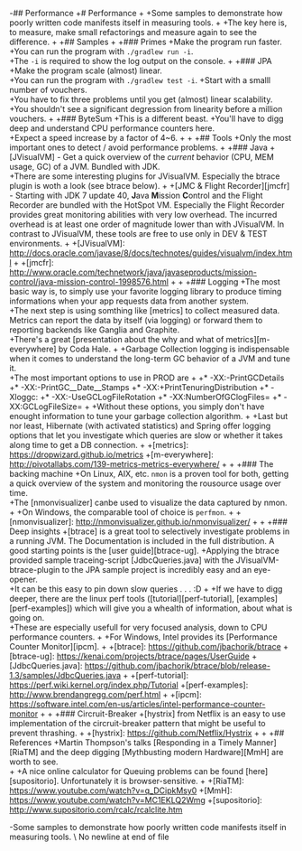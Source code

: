-## Performance
+# Performance
+
+Some samples to demonstrate how poorly written code manifests itself in measuring tools.
+
+The key here is, to measure, make small refactorings and measure again to see the difference.
+
+## Samples
+
+### Primes
+Make the program run faster.  
+You can run the program with `./gradlew run -i`.  
+The `-i` is required to show the log output on the console. 
+
+### JPA
+Make the program scale (almost) linear.  
+You can run the program with `./gradlew test -i`.
+Start with a smalll number of vouchers.  
+You have to fix three problems until you get (almost) linear scalability.  
+You shouldn't see a significant degression from linearity before a million vouchers.
+
+### ByteSum
+This is a different beast.
+You'll have to digg deep and understand CPU performance counters here.  
+Expect a speed increase by a factor of 4~6.
+
+
+## Tools
+Only the most important ones to detect / avoid performance problems.
+
+### Java
+[JVisualVM] - Get a quick overview of the *current* behavior (CPU, MEM usage, GC) of a JVM. Bundled with JDK.  
+There are some interesting plugins for JVisualVM. Especially the btrace plugin is woth a look (see btrace below).
+
+[JMC & Flight Recorder][jmcfr] - Starting with JDK 7 update 40, **J**ava **M**ission **C**ontrol and the Flight Recorder are bundled with the HotSpot VM. Especially the Flight Recorder provides great monitoring abilities with very low overhead. The incurred overhead is at least one order of magnitude lower than with JVisualVM. In contrast to JVisualVM, these tools are free to use only in DEV & TEST environments.
+
+[JVisualVM]: http://docs.oracle.com/javase/8/docs/technotes/guides/visualvm/index.html
+
+[jmcfr]: http://www.oracle.com/technetwork/java/javaseproducts/mission-control/java-mission-control-1998576.html
+
+
+### Logging
+The most basic way is, to simply use your favorite logging library to produce timing informations when your app requests data from another system.  
+The next step is using somthing like [metrics] to collect measured data. Metrics can report the data by itself (via logging) or forward them to reporting backends like Ganglia and Graphite.  
+There's a great [presentation about the why and what of metrics][m-everywhere] by Coda Hale.
+
+Garbage Collection logging is indispensable when it comes to understand the long-term GC behavior of a JVM and tune it.  
+The most important options to use in PROD are 
+
+* -XX:-PrintGCDetails
+* -XX:-PrintGC__Date__Stamps
+* -XX:+PrintTenuringDistribution
+* -Xloggc:<filename>
+* -XX:-UseGCLogFileRotation
+* -XX:NumberOfGClogFiles=<num>
+* -XX:GCLogFileSize=<size>
+
+Without these options, you simply don't have enought information to tune your garbage collection algorithm.
+
+Last but nor least, Hibernate (with activated statistics) and Spring offer logging options that let you investigate which queries are slow or whether it takes along time to get a DB connection.
+
+[metrics]: https://dropwizard.github.io/metrics
+[m-everywhere]: http://pivotallabs.com/139-metrics-metrics-everywhere/
+
+
+### The backing machine
+On Linux, AIX, etc. `nmon` is a proven tool for both, getting a quick overview of the system and monitoring the rousource usage over time.  
+The [nmonvisualizer] canbe used to visualize the data captured by nmon.
+
+On Windows, the comparable tool of choice is `perfmon`. 
+
+[nmonvisualizer]: http://nmonvisualizer.github.io/nmonvisualizer/ 
+
+
+### Deep insights
+[btrace] is a great tool to selectively investigate problems in a running JVM. The Documentation is included in the full distribution. A good starting points is the [user guide][btrace-ug].
+Applying the btrace provided sample traceing-script [JdbcQueries.java] with the JVisualVM-btrace-plugin to the JPA sample project is incredibly easy and an eye-opener.  
+It can be this easy to pin down slow queries . . . :D
+
+If we have to digg deeper, there are the linux perf tools ([tutorial][perf-tutorial], [examples][perf-examples]) which will give you a whealth of information, about what is going on.  
+These are especially usefull for very focused analysis, down to CPU performance counters.
+
+For Windows, Intel provides its [Performance Counter Monitor][ipcm]. 
+
+[btrace]: https://github.com/jbachorik/btrace
+[btrace-ug]: https://kenai.com/projects/btrace/pages/UserGuide
+[JdbcQueries.java]: https://github.com/jbachorik/btrace/blob/release-1.3/samples/JdbcQueries.java
+
+[perf-tutorial]: https://perf.wiki.kernel.org/index.php/Tutorial
+[perf-examples]: http://www.brendangregg.com/perf.html 
+
+[ipcm]: https://software.intel.com/en-us/articles/intel-performance-counter-monitor
+
+
+### Circruit-Breaker
+[hystrix] from Netflix is an easy to use implementation of the circruit-breaker pattern that might be useful to prevent thrashing.
+
+[hystrix]: https://github.com/Netflix/Hystrix
+
+
+## References
+Martin Thompson's talks [Responding in a Timely Manner][RiaTM] and the deep digging [Mythbusting modern Hardware][MmH] are worth to see.  
+
+A nice online calculator for Queuing problems can be found [here][supositorio]. Unfortunately it is browser-sensitive.
+
+[RiaTM]: https://www.youtube.com/watch?v=q_DCipkMsy0
+[MmH]: https://www.youtube.com/watch?v=MC1EKLQ2Wmg
+[supositorio]: http://www.supositorio.com/rcalc/rcalclite.htm
 
-Some samples to demonstrate how poorly written code manifests itself in measuring tools.
\ No newline at end of file
